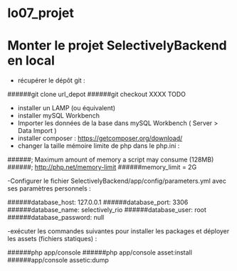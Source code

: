 # lo07_projet

Monter le projet SelectivelyBackend en local
==

- récupérer le dépôt git :


######git clone url_depot
######git checkout XXXX TODO


- installer un LAMP (ou équivalent)
- installer mySQL Workbench
- Importer les données de la base dans mySQL Workbench ( Server > Data Import )
- installer composer : https://getcomposer.org/download/
- changer la taille mémoire limite de php dans le php.ini :


######; Maximum amount of memory a script may consume (128MB)
######; http://php.net/memory-limit
######memory_limit = 2G


-Configurer le fichier SelectivelyBackend/app/config/parameters.yml avec ses paramètres personnels :


######database_host: 127.0.0.1
######database_port: 3306
######database_name: selectively_rio
######database_user: root
######database_password: null


-exécuter les commandes suivantes pour installer les packages et déployer les assets (fichiers statiques) :


######php app/console
######php app/console asset:install
######app/console assetic:dump
